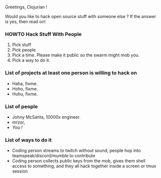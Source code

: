 Greetings, Clojurian !

Would you like to hack open source stuff with someone else ?
If the answer is yes, then read on!

### HOWTO Hack Stuff With People
1) Pick stuff
2) Pick people
3) Pick a time. Please make it public so the swarm might mob you.
4) Pick a way to do it.

### List of projects at least one person is willing to hack on
- Haha, fixme.
- Hoho, fixme.
- Huhu, fixme.

### List of people

- Johny McSanta, 10000x engineer.
- mrzor, 
- _You !_

### List of ways to do it

- Coding person streams to twitch without sound, people hop into teamspeak/discord/mumble to contribute
- Coding person collects public keys from the mob, gives them shell access to something, and they all hack together inside a screen or tmux session
